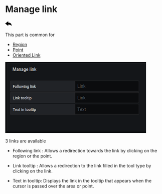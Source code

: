 
# Manage link
[![](../../screenshots/other/Go-back.png)](coordinates.md)
 


This part is common for 

- [Region](coordinates-space-region.md)
- [Point](coordinates-space-point.md)
- [Oriented Link](coordinates-space-link.md)


![main metric](../../screenshots/editor/coordinates/manage-link/manage-link.png)



3 links are available


- Following link : Allows a redirection towards the link by clicking on the region or the point.

- Link tooltip : Allows a redirection to the link filled in the tool type by clicking on the link.

- Text in tooltip: Displays the link in the tooltip that appears when the cursor is passed over the area or point.

